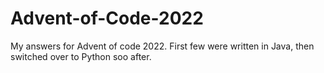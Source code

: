 # Advent-of-Code-2022
My answers for Advent of code 2022.
First few were written in Java, then switched over to Python soo after.
